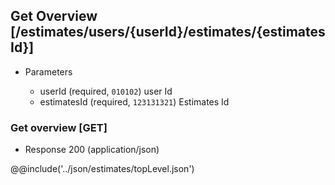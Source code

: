 ## Get Overview [/estimates/users/{userId}/estimates/{estimatesId}]

+ Parameters

    + userId (required, `010102`) user Id
    + estimatesId (required, `123131321`) Estimates Id

### Get overview [GET]

+ Response 200 (application/json)

@@include('../json/estimates/topLevel.json')

